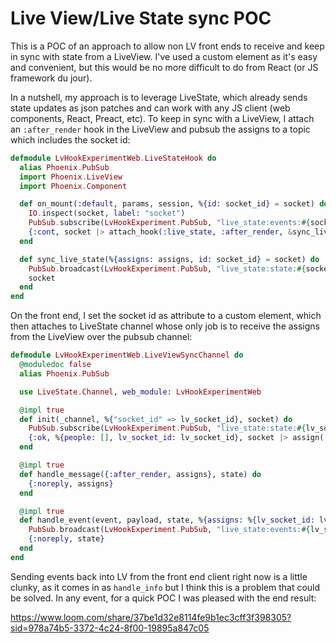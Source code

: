 # Live View/Live State sync POC

This is a POC of an approach to allow non LV front ends to receive and keep in sync with state from a LiveView. I've used a custom element as it's easy and convenient, but this would be no more difficult to do from React (or JS framework du jour).

In a nutshell, my approach is to leverage LiveState, which already sends state updates as json patches and can work with any JS client (web components, React, Preact, etc). To keep in sync with a LiveView, I attach an `:after_render` hook in the LiveView and pubsub the assigns to a topic which includes the socket id:

```elixir
defmodule LvHookExperimentWeb.LiveStateHook do
  alias Phoenix.PubSub
  import Phoenix.LiveView
  import Phoenix.Component

  def on_mount(:default, params, session, %{id: socket_id} = socket) do
    IO.inspect(socket, label: "socket")
    PubSub.subscribe(LvHookExperiment.PubSub, "live_state:events:#{socket_id}")
    {:cont, socket |> attach_hook(:live_state, :after_render, &sync_live_state/1)}
  end

  def sync_live_state(%{assigns: assigns, id: socket_id} = socket) do
    PubSub.broadcast(LvHookExperiment.PubSub, "live_state:state:#{socket_id}", {:after_render, assigns})
    socket
  end
end
```

 On the front end, I set the socket id as attribute to a custom element, which then attaches to LiveState channel whose only job is to receive the assigns from the LiveView over the pubsub channel:

```elixir
defmodule LvHookExperimentWeb.LiveViewSyncChannel do
  @moduledoc false
  alias Phoenix.PubSub

  use LiveState.Channel, web_module: LvHookExperimentWeb

  @impl true
  def init(_channel, %{"socket_id" => lv_socket_id}, socket) do
    PubSub.subscribe(LvHookExperiment.PubSub, "live_state:state:#{lv_socket_id}")
    {:ok, %{people: [], lv_socket_id: lv_socket_id}, socket |> assign(:lv_socket_id, lv_socket_id)}
  end

  @impl true
  def handle_message({:after_render, assigns}, state) do
    {:noreply, assigns}
  end

  @impl true
  def handle_event(event, payload, state, %{assigns: %{lv_socket_id: lv_socket_id}} = socket) do
    PubSub.broadcast(LvHookExperiment.PubSub, "live_state:events:#{lv_socket_id}", {:live_state, event, payload})
    {:noreply, state}
  end
end
```

 Sending events back into LV from the front end client right now is a little clunky, as it comes in as `handle_info` but I think this is a problem that could be solved. In any event, for a quick POC I was pleased with the end result:

https://www.loom.com/share/37be1d32e8114fe9b1ec3cff3f398305?sid=978a74b5-3372-4c24-8f00-19895a847c05
